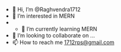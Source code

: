 - 👋 Hi, I’m @Raghvendra1712
- 👀 I’m interested in MERN
- - 🌱 I’m currently learning MERN
- 💞️ I’m looking to collaborate on ...
- 📫 How to reach me 1712rps@gmail.com

<!---
Raghvendra1712/Raghvendra1712 is a ✨ special ✨ repository because its `README.md` (this file) appears on your GitHub profile.
You can click the Preview link to take a look at your changes.
--->

